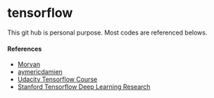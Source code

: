 # tensorflow

This git hub is personal purpose. Most codes are referenced belows.

#### References
* [Morvan](https://www.youtube.com/redirect?redir_token=lKSCBtsrl-tc2PWhzy2D04BL2xh8MTUxMDYxNTkwNUAxNTEwNTI5NTA1&v=aypf1ltay4k&q=https%3A%2F%2Fgithub.com%2FMorvanZhou%2Ftutorials%2Ftree%2Fmaster%2FtensorflowTUT%2Ftf20_RNN2.2&event=video_description)
* [aymericdamien](https://github.com/aymericdamien/TensorFlow-Examples)
* [Udacity Tensorflow Course](https://classroom.udacity.com/courses/ud730)
* [Stanford Tensorflow Deep Learning Research](https://web.stanford.edu/class/cs20si/)
